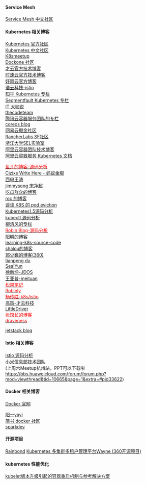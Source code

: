 #### Service Mesh 
[Service Mesh 中文社区](http://www.servicemesher.com/) <br/>


#### Kubernetes 相关博客

[Kubernetes 官方社区](https://kubernetes.io/) <br/>
[Kubernetes 中文社区](https://www.kubernetes.org.cn/) <br/>
[K8smeetup](http://www.k8smeetup.com/) <br/>
[Dockone 社区](http://dockone.io/topic/Kubernetes) <br/>
[才云官方技术博客](https://caicloud.io/blog?type=2) <br/>
[时速云官方技术博客](http://blog.tenxcloud.com/) <br/>
[好雨云官方博客](https://www.goodrain.com/blog/) <br/>
[谐云科技-istio](http://harmonycloud.cn/blogs/technology/) <br/>
[知乎 Kubernetes 专栏](https://www.zhihu.com/topic/20018384/hot) <br/>
[Segmentfault Kubernetes 专栏](https://segmentfault.com/blog/robinly) <br/>
[IT 大咖说](https://www.itdks.com/) <br/>
[thecodeteam](https://blog.thecodeteam.com/tag/Kubernetes/) <br/>
[腾讯云容器服务团队的专栏](https://cloud.tencent.com/developer/column/1075) <br/>
[coreos blog](https://coreos.com/blog) <br/>
[网易云掘金社区](https://juejin.im/user/5ab35ebbf265da23884cf80c/posts) <br/>
[RancherLabs SF社区](https://segmentfault.com/u/rancher/activities) <br/>
[浙江大学SEL实验室](http://www.sel.zju.edu.cn) <br/>
[阿里云容器团队技术博客](https://yq.aliyun.com/teams/11) <br/>
[阿里云容器服务 Kubernetes 文档](https://help.aliyun.com/product/85222.html?spm=a2c4g.11186623.6.540.31fa671fjcc25X) <br/>

[<font color="red">鱼儿的博客-源码分析</font>](https://yuerblog.cc/) <br/>
[Cizixs Write Here - 蚂蚁金服](http://cizixs.com/archives/) <br/>
[西电王涛](https://my.oschina.net/jxcdwangtao) <br>
[jimmysong 宋净超](https://jimmysong.io/) <br>
[吃瓜群众的博客](http://www.recall704.com/) <br>
[roc 的博客](https://imroc.io/) <br>
[谈谈 K8S 的 pod eviction](http://wsfdl.com/kubernetes/2018/05/15/node_eviction.html) <br>
[Kubernetes1.5源码分析](https://segmentfault.com/a/1190000008700595) <br>
[kubectl 源码分析](https://nanxiao.me/category/%E6%8A%80%E6%9C%AF/kubernetes%E7%AC%94%E8%AE%B0/) <br>
[柳清风的专栏](https://blog.csdn.net/u010278923?t=1) <br/>
[<font color="red">Robin Blog-源码分析</font>](https://supereagle.github.io/) <br/>
[阳明的博客](https://www.qikqiak.com/) <br/>
[learning-k8s-source-code](https://github.com/Kevin-fqh/learning-k8s-source-code) <br>
[shalou的博客](http://licyhust.com/tag/) <br>
[郭少巍的博客(360)](https://wilhelmguo.tk/blog/william) <br>
[tianpeng du](https://rocdu.io/) <br>
[SealYun](https://sealyun.com/) <br/>
[徐新坤-JDOS](https://xuxinkun.github.io/2018/07/23/k8s-interview/) <br/>
[王亚普-meituan](http://wangyapu.com/tags/) <br/>
[<font color="red">松果笔记</font>](https://sycki.com/articles/kubernetes/k8s-cri) <br/>
[<font color="red">Robinly</font>](https://segmentfault.com/u/luobl/activities) <br/>
[<font color="red">杨传胜-k8s/istio </font>](https://www.yangcs.net/) <br/>
[高策-才云科技](http://gaocegege.com/Blog/) <br/>
[LittleDriver](http://littledriver.net/categories/) <br/>
[<font color="red">张馆长的博客</font>](https://zhangguanzhang.github.io/) <br/>
[<font color="red">draveness</font>](https://draveness.me/) <br/>


[jetstack blog](https://blog.jetstack.io) <br/>

#### Istio 相关博客

[istio 源码分析](https://www.cn18k.com) <br/>
[小米信息部技术团队](https://github.com/gosoon/hexo.git) <br/>
(上周六Meetup杭州站，PPT可以下载啦
https://bbs.huaweicloud.com/forum/forum.php?mod=viewthread&tid=10665&page=1&extra=#pid33622) <br/>



#### Docker 相关博客

[Docker 官网](https://www.docker.com/)

[阳一yayi](https://www.jianshu.com/u/45965c9ab60a) <br/>
[简书 docker 社区](https://www.jianshu.com/c/fe5f5bed05c0) <br/>
[sparkdev](https://www.cnblogs.com/sparkdev/) <br/>

#### 开源项目

[Rainbond](https://github.com/goodrain/rainbond)
[Kubernetes 多集群多租户管理平台Wayne (360开源项目)](https://github.com/Qihoo360/wayne)


#### kubernetes 性能优化

[kubelet版本升级引起的容器重启机制与参考解决方案](https://www.kubernetes.org.cn/3625.html)
